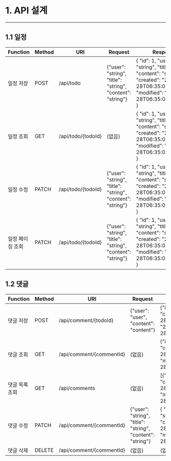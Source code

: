 # 1. API 설계
<hr>

## 1.1 일정
| Function  | Method | URI                | Request                                      | Response                                                                                                                |
|-----------|--------|--------------------|----------------------------------------------|-------------------------------------------------------------------------------------------------------------------------|
| 일정 저장     | POST   | /api/todo          | {"user": "string", "title": "string", "content": "string"} | { "id": 1, "user": "string", "title": "string", "content": "string", "created": "2024-08-28T06:35:03.580473", "modified": "2024-08-28T06:35:03.580473" } |
| 일정 조회     | GET    | /api/todo/{todoId} | (없음)                                       | { "id": 1, "user": "string", "title": "string", "content": "string", "created": "2024-08-28T06:35:03.580473", "modified": "2024-08-28T06:35:03.580473" } |
| 일정 수정     | PATCH  | /api/todo/{todoId} | {"user": "string", "title": "string", "content": "string"} | { "id": 1, "user": "string", "title": "string", "content": "string", "created": "2024-08-28T06:35:03.580473", "modified": "2024-08-28T06:35:03.580473" } |
| 일정 페이징 조회 | PATCH  | /api/todo/{todoId} | {"user": "string", "title": "string", "content": "string"} | { "id": 1, "user": "string", "title": "string", "content": "string", "created": "2024-08-28T06:35:03.580473", "modified": "2024-08-28T06:35:03.580473" } |


## 1.2 댓글
| Function | Method | URI                      | Request                                                   | Response                                                                                                                                                 |
|----------|--------|--------------------------|-----------------------------------------------------------|----------------------------------------------------------------------------------------------------------------------------------------------------------|
| 댓글 저장    | POST   | /api/comment/{todoId}    | {"user": "user", "content": "content"}                    | {"id": 1, "user": "user", "content": "content", "created": "2024-08-28T07:55:33.950068","modified": "2024-08-28T07:55:33.950068"}                        |
| 댓글 조회    | GET    | /api/comment/{commentId} | (없음)                                                      | {"id": 1, "user": "user", "content": "content", "created": "2024-08-28T08:33:37.106856", "modified": "2024-08-28T08:33:37.106856"}                       |
| 댓글 목록 조회 | GET    | /api/comments | (없음) | [{"id": 1, "user": "user", "content": "content", "created": "2024-08-28T08:33:37.106856", "modified": "2024-08-28T08:33:37.106856"}]                     |
| 댓글 수정    | PATCH  | /api/comment/{commentId} | {"user": "string", "title": "string", "content": "string"} | { "id": 1, "user": "string", "title": "string", "content": "string", "created": "2024-08-28T06:35:03.580473", "modified": "2024-08-28T06:35:03.580473" } |
| 댓글 삭제    | DELETE | /api/comment/{commentId} | (없음) | (없음)                                                                                                                                                     |